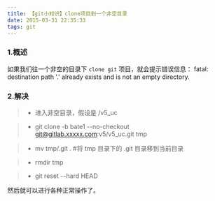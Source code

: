 ```yaml
---
title: 【git小知识】clone项目到一个非空目录
date: 2015-03-31 22:35:33
tags: git
---
```


### 1.概述
如果我们往一个非空的目录下 `clone git` 项目，就会提示错误信息：
fatal: destination path '.' already exists and is not an empty directory.
<!-- more --> 
### 2.解决

> * 进入非空目录，假设是 /v5_uc

> * git clone -b bate1 --no-checkout git@gitlab.xxxxx.com:v5/v5_uc.git tmp

> * mv tmp/.git .   #将 tmp 目录下的 .git 目录移到当前目录

> * rmdir tmp

> * git reset --hard HEAD

然后就可以进行各种正常操作了。
